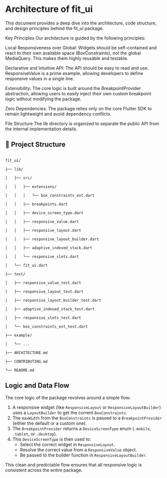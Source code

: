# Architecture of fit_ui

This document provides a deep dive into the architecture, code structure, and design principles behind the fit_ui package.

Key Principles
Our architecture is guided by the following principles:

Local Responsiveness over Global: Widgets should be self-contained and react to their own available space (BoxConstraints), not the global MediaQuery. This makes them highly reusable and testable.

Declarative and Intuitive API: The API should be easy to read and use. ResponsiveValue is a prime example, allowing developers to define responsive values in a single line.

Extensibility: The core logic is built around the BreakpointProvider abstraction, allowing users to easily inject their own custom breakpoint logic without modifying the package.

Zero Dependencies: The package relies only on the core Flutter SDK to remain lightweight and avoid dependency conflicts.

File Structure
The lib directory is organized to separate the public API from the internal implementation details.


## 📁 Project Structure

```

fit_ui/

├── lib/

│   ├── src/

│   │   ├── extensions/

│   │   │   └── box_constraints_ext.dart

│   │   ├── breakpoints.dart

│   │   ├── device_screen_type.dart

│   │   ├── responsive_value.dart

│   │   ├── responsive_layout.dart

│   │   ├── responsive_layout_builder.dart

│   │   ├── adaptive_indexed_stack.dart

│   │   └── responsive_slots.dart

│   └── fit_ui.dart

├── test/

│   ├── responsive_value_test.dart

│   ├── responsive_layout_test.dart

│   ├── responsive_layout_builder_test.dart

│   ├── adaptive_indexed_stack_test.dart

│   ├── responsive_slots_test.dart

│   └── box_constraints_ext_test.dart

├── example/

│   └── ...

├── ARCHITECTURE.md

├── CONTRIBUTING.md

└── README.md

```


## Logic and Data Flow

The core logic of the package revolves around a simple flow:

1.  A responsive widget (like `ResponsiveLayout` or `ResponsiveLayoutBuilder`) uses a `LayoutBuilder` to get the current `BoxConstraints`.
2.  The `maxWidth` from the `BoxConstraints` is passed to a `BreakpointProvider` (either the default or a custom one).
3.  The `BreakpointProvider` returns a `DeviceScreenType` enum (`.mobile`, `.tablet`, or `.desktop`).
4.  This `DeviceScreenType` is then used to:
    -   Select the correct widget in `ResponsiveLayout`.
    -   Resolve the correct value from a `ResponsiveValue` object.
    -   Be passed to the builder function in `ResponsiveLayoutBuilder`.

This clean and predictable flow ensures that all responsive logic is consistent across the entire package.